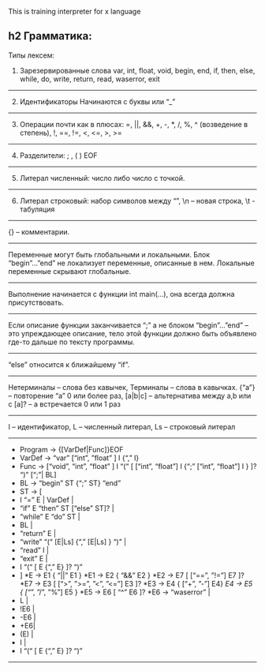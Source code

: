 This is training interpreter for x language

h2 Грамматика:
-----------------------------------

Типы лексем:
 
1) Зарезервированные слова
var, int, float, void, begin, end, if, then, else, while, do, write, return, read, waserror, exit
***
2) Идентификаторы
Начинаются с буквы или “_”
***
3) Операции почти как в плюсах:
=, ||, &&, +, -, *, /, %, ^ (возведение в степень), !, ==, !=, <, <=, >, >=
***
4) Разделители:
; , ( ) EOF
***
5) Литерал численный:
число либо число с точкой.
***
6) Литерал строковый:
набор символов между “”, \n – новая строка, \t - табуляция
***
{} – комментарии.
***
Переменные могут быть глобальными и локальными. Блок “begin”…”end” не локализует переменные, описанные в нем. Локальные переменные скрывают глобальные.
***
Выполнение начинается с функции int main(…), она всегда должна присутствовать.
***
Если описание функции заканчивается “;” а не блоком “begin”…”end” – это упреждающее описание, тело этой функции должно быть объявлено где-то дальше по тексту программы.
***
“else” относится к ближайшему “if”.
***
Нетерминалы – слова без кавычек,
Терминалы – слова в кавычках.
{“a”} – повторение “a”  0 или более раз,
[a|b|c] – альтернатива между a,b или c
[a]? – a встречается 0 или 1 раз
***
I – идентификатор,
L – численный литерал,
Ls – строковый литерал
***
* Program -> {[VarDef|Func]}EOF
* VarDef -> “var” [“int”, ”float” ]  I {“,” I}
* Func -> [“void”, “int”, “float” ] I “(“ [ [“int”, “float”] I {“;” [“int”, “float”] I } ]? “)” [“;”| BL]
* BL -> “begin” ST {“;” ST} “end”
* ST -> [
*    I “=” E | VarDef |  
*    “if” E “then” ST [“else” ST]? |
*    “while” E “do” ST |
*    BL |
*   “return” E |
*    “write” “(“  [E|Ls] {“,” [E|Ls] } “)”  |
*    “read” I |
*    “exit” E |
*    I “(“ [ E {“,” E} ]? “)”
*    ]
*E -> E1 { “||” E1 }
*E1 -> E2 { “&&” E2 }
*E2  -> E7 [ [“==”, ”!=”]  E7 ]?
*E7 -> E3 [  [“>”, ”>=”, ”<”, ”<=”] E3 ]?
*E3 -> E4 { [“+”, ”-”] E4}
*E4 -> E5 { [“*”, ”/”, ”%”]  E5 }
*E5 -> E6 [ “^” E6 ]?
*E6 ->   “waserror” |
*    L |
*    !E6 |
*    -E6 |
*    +E6|
*    (E) |
*    I |
*    I “(“ [ E {“,” E} ]? “)”
***
